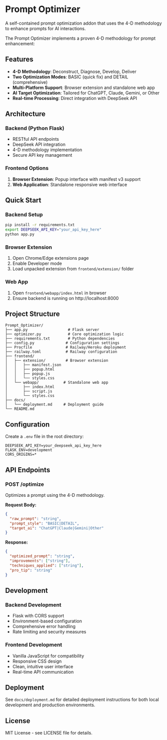 # Prompt Optimizer

A self-contained prompt optimization addon that uses the 4-D methodology to enhance prompts for AI interactions.

The Prompt Optimizer implements a proven 4-D methodology for prompt enhancement:

## Features

- **4-D Methodology**: Deconstruct, Diagnose, Develop, Deliver
- **Two Optimization Modes**: BASIC (quick fix) and DETAIL (comprehensive)
- **Multi-Platform Support**: Browser extension and standalone web app
- **AI Target Optimization**: Tailored for ChatGPT, Claude, Gemini, or Other
- **Real-time Processing**: Direct integration with DeepSeek API

## Architecture

### Backend (Python Flask)
- RESTful API endpoints
- DeepSeek API integration
- 4-D methodology implementation
- Secure API key management

### Frontend Options
1. **Browser Extension**: Popup interface with manifest v3 support
2. **Web Application**: Standalone responsive web interface

## Quick Start

### Backend Setup
```bash
pip install -r requirements.txt
export DEEPSEEK_API_KEY="your_api_key_here"
python app.py
```

### Browser Extension
1. Open Chrome/Edge extensions page
2. Enable Developer mode
3. Load unpacked extension from `frontend/extension/` folder

### Web App
1. Open `frontend/webapp/index.html` in browser
2. Ensure backend is running on http://localhost:8000

## Project Structure

```
Prompt_Optimizer/
├── app.py                  # Flask server
├── optimizer.py            # Core optimization logic
├── requirements.txt        # Python dependencies
├── config.py              # Configuration settings
├── Procfile               # Railway/Heroku deployment
├── railway.toml           # Railway configuration
├── frontend/
│   ├── extension/         # Browser extension
│   │   ├── manifest.json
│   │   ├── popup.html
│   │   ├── popup.js
│   │   └── styles.css
│   └── webapp/           # Standalone web app
│       ├── index.html
│       ├── script.js
│       └── styles.css
├── docs/
│   └── deployment.md     # Deployment guide
└── README.md
```

## Configuration

Create a `.env` file in the root directory:
```
DEEPSEEK_API_KEY=your_deepseek_api_key_here
FLASK_ENV=development
CORS_ORIGINS=*
```

## API Endpoints

### POST /optimize
Optimizes a prompt using the 4-D methodology.

**Request Body:**
```json
{
  "raw_prompt": "string",
  "prompt_style": "BASIC|DETAIL",
  "target_ai": "ChatGPT|Claude|Gemini|Other"
}
```

**Response:**
```json
{
  "optimized_prompt": "string",
  "improvements": ["string"],
  "techniques_applied": ["string"],
  "pro_tip": "string"
}
```

## Development

### Backend Development
- Flask with CORS support
- Environment-based configuration
- Comprehensive error handling
- Rate limiting and security measures

### Frontend Development
- Vanilla JavaScript for compatibility
- Responsive CSS design
- Clean, intuitive user interface
- Real-time API communication

## Deployment

See `docs/deployment.md` for detailed deployment instructions for both local development and production environments.

## License

MIT License - see LICENSE file for details.
